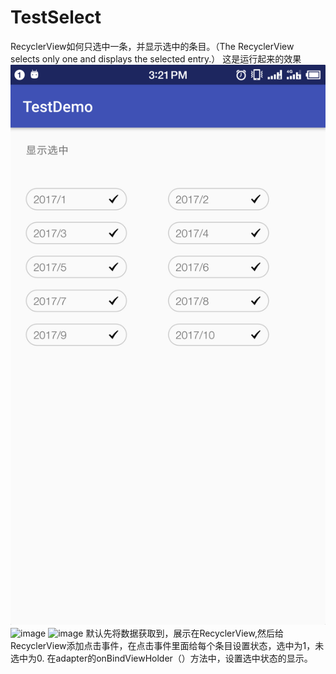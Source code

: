# TestSelect
RecyclerView如何只选中一条，并显示选中的条目。（The RecyclerView selects only one and displays the selected entry.）
这是运行起来的效果
 ![image](https://github.com/chenzhikaizg/TestSelect/blob/master/app/src/main/res/mipmap-xhdpi/2.png)
 ![image]((https://github.com/chenzhikaizg/TestSelect/blob/master/app/src/main/res/mipmap-xhdpi/1.png))
 ![image]((https://github.com/chenzhikaizg/TestSelect/blob/master/app/src/main/res/mipmap-xhdpi/3.png))
默认先将数据获取到，展示在RecyclerView,然后给RecyclerView添加点击事件，在点击事件里面给每个条目设置状态，选中为1，未选中为0.
在adapter的onBindViewHolder（）方法中，设置选中状态的显示。
